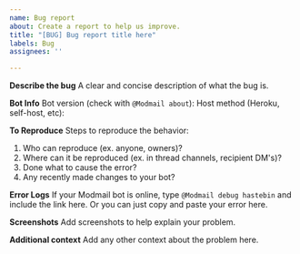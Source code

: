 ```yaml
---
name: Bug report
about: Create a report to help us improve.
title: "[BUG] Bug report title here"
labels: Bug
assignees: ''

---
```


**Describe the bug**
A clear and concise description of what the bug is.

**Bot Info**
Bot version (check with `@Modmail about`): 
Host method (Heroku, self-host, etc):

**To Reproduce**
Steps to reproduce the behavior:
1. Who can reproduce (ex. anyone, owners)?
2. Where can it be reproduced (ex. in thread channels, recipient DM's)?
3. Done what to cause the error?
4. Any recently made changes to your bot?

**Error Logs**
If your Modmail bot is online, type `@Modmail debug hastebin` and include the link here.
Or you can just copy and paste your error here.

**Screenshots**
Add screenshots to help explain your problem.

**Additional context**
Add any other context about the problem here.
